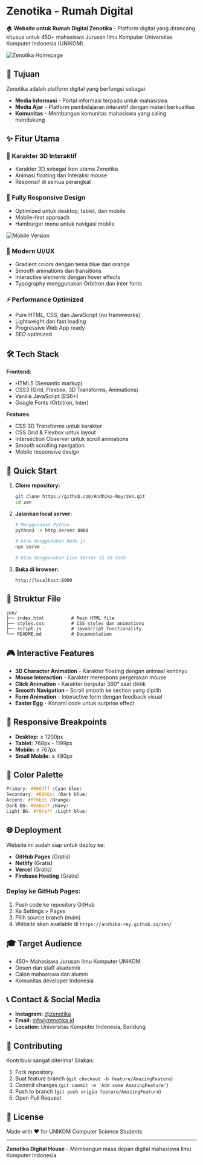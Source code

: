 # Zenotika - Rumah Digital

🏠 **Website untuk Rumah Digital Zenotika** - Platform digital yang dirancang khusus untuk 450+ mahasiswa Jurusan Ilmu Komputer Universitas Komputer Indonesia (UNIKOM).

![Zenotika Homepage](https://github.com/user-attachments/assets/2e606710-0fa1-42f5-8294-2f4f93738794)

## 🎯 Tujuan

Zenotika adalah platform digital yang berfungsi sebagai:
- **Media Informasi** - Portal informasi terpadu untuk mahasiswa
- **Media Ajar** - Platform pembelajaran interaktif dengan materi berkualitas
- **Komunitas** - Membangun komunitas mahasiswa yang saling mendukung

## ✨ Fitur Utama

### 🤖 Karakter 3D Interaktif
- Karakter 3D sebagai ikon utama Zenotika
- Animasi floating dan interaksi mouse
- Responsif di semua perangkat

### 📱 Fully Responsive Design
- Optimized untuk desktop, tablet, dan mobile
- Mobile-first approach
- Hamburger menu untuk navigasi mobile

![Mobile Version](https://github.com/user-attachments/assets/e0950831-9e4c-43fa-b446-b4a0b5d822dc)

### 🎨 Modern UI/UX
- Gradient colors dengan tema blue dan orange
- Smooth animations dan transitions
- Interactive elements dengan hover effects
- Typography menggunakan Orbitron dan Inter fonts

### ⚡ Performance Optimized
- Pure HTML, CSS, dan JavaScript (no frameworks)
- Lightweight dan fast loading
- Progressive Web App ready
- SEO optimized

## 🛠️ Tech Stack

**Frontend:**
- HTML5 (Semantic markup)
- CSS3 (Grid, Flexbox, 3D Transforms, Animations)
- Vanilla JavaScript (ES6+)
- Google Fonts (Orbitron, Inter)

**Features:**
- CSS 3D Transforms untuk karakter
- CSS Grid & Flexbox untuk layout
- Intersection Observer untuk scroll animations
- Smooth scrolling navigation
- Mobile responsive design

## 🚀 Quick Start

1. **Clone repository:**
   ```bash
   git clone https://github.com/Andhika-Rey/zen.git
   cd zen
   ```

2. **Jalankan local server:**
   ```bash
   # Menggunakan Python
   python3 -m http.server 8000
   
   # Atau menggunakan Node.js
   npx serve .
   
   # Atau menggunakan Live Server di VS Code
   ```

3. **Buka di browser:**
   ```
   http://localhost:8000
   ```

## 📁 Struktur File

```
zen/
├── index.html          # Main HTML file
├── styles.css          # CSS styles dan animations
├── script.js           # JavaScript functionality
└── README.md           # Documentation
```

## 🎮 Interactive Features

- **3D Character Animation** - Karakter floating dengan animasi kontinyu
- **Mouse Interaction** - Karakter merespons pergerakan mouse
- **Click Animation** - Karakter berputar 360° saat diklik
- **Smooth Navigation** - Scroll smooth ke section yang dipilih
- **Form Animation** - Interactive form dengan feedback visual
- **Easter Egg** - Konami code untuk surprise effect

## 📱 Responsive Breakpoints

- **Desktop:** ≥ 1200px
- **Tablet:** 768px - 1199px
- **Mobile:** ≤ 767px
- **Small Mobile:** ≤ 480px

## 🎨 Color Palette

```css
Primary: #00d4ff (Cyan blue)
Secondary: #0066cc (Dark blue)
Accent: #ff6b35 (Orange)
Dark BG: #0a0e27 (Navy)
Light BG: #f8faff (Light blue)
```

## 🌐 Deployment

Website ini sudah siap untuk deploy ke:
- **GitHub Pages** (Gratis)
- **Netlify** (Gratis)
- **Vercel** (Gratis)
- **Firebase Hosting** (Gratis)

### Deploy ke GitHub Pages:
1. Push code ke repository GitHub
2. Ke Settings > Pages
3. Pilih source branch (main)
4. Website akan available di `https://andhika-rey.github.io/zen/`

## 🎓 Target Audience

- 450+ Mahasiswa Jurusan Ilmu Komputer UNIKOM
- Dosen dan staff akademik
- Calon mahasiswa dan alumni
- Komunitas developer Indonesia

## 📞 Contact & Social Media

- **Instagram:** [@zenotika](https://www.instagram.com/zenotika/)
- **Email:** info@zenotika.id
- **Location:** Universitas Komputer Indonesia, Bandung

## 🤝 Contributing

Kontribusi sangat diterima! Silakan:
1. Fork repository
2. Buat feature branch (`git checkout -b feature/AmazingFeature`)
3. Commit changes (`git commit -m 'Add some AmazingFeature'`)
4. Push to branch (`git push origin feature/AmazingFeature`)
5. Open Pull Request

## 📝 License

Made with ❤️ for UNIKOM Computer Science Students

---

**Zenotika Digital House** - Membangun masa depan digital mahasiswa Ilmu Komputer Indonesia